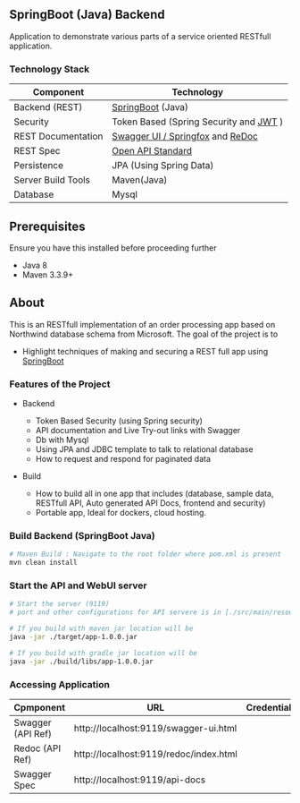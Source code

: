 
## SpringBoot (Java) Backend
Application to demonstrate various parts of a service oriented RESTfull application.


### Technology Stack
Component         | Technology
---               | ---
Backend (REST)    | [SpringBoot](https://projects.spring.io/spring-boot) (Java)
Security          | Token Based (Spring Security and [JWT](https://github.com/auth0/java-jwt) )
REST Documentation| [Swagger UI / Springfox](https://github.com/springfox/springfox) and [ReDoc](https://github.com/Rebilly/ReDoc)
REST Spec         | [Open API Standard](https://www.openapis.org/)
Persistence       | JPA (Using Spring Data)
Server Build Tools| Maven(Java)
Database| Mysql

## Prerequisites
Ensure you have this installed before proceeding further
- Java 8
- Maven 3.3.9+

## About
This is an RESTfull implementation of an order processing app based on Northwind database schema from Microsoft.
The goal of the project is to
- Highlight techniques of making and securing a REST full app using [SpringBoot](https://projects.spring.io/spring-boot)

### Features of the Project
* Backend
    * Token Based Security (using Spring security)
    * API documentation and Live Try-out links with Swagger
    * Db with Mysql
    * Using JPA and JDBC template to talk to relational database
    * How to request and respond for paginated data

* Build
    * How to build all in one app that includes (database, sample data, RESTfull API, Auto generated API Docs, frontend and security)
    * Portable app, Ideal for dockers, cloud hosting.
    

### Build Backend (SpringBoot Java)
```bash
# Maven Build : Navigate to the root folder where pom.xml is present 
mvn clean install
```

### Start the API and WebUI server
```bash
# Start the server (9119)
# port and other configurations for API servere is in [./src/main/resources/application.properties](/src/main/resources/application.properties) file

# If you build with maven jar location will be 
java -jar ./target/app-1.0.0.jar

# If you build with gradle jar location will be 
java -jar ./build/libs/app-1.0.0.jar
```

### Accessing Application
Cpmponent         | URL                                      | Credentials
---               | ---                                      | ---
Swagger (API Ref) |  http://localhost:9119/swagger-ui.html   |
Redoc (API Ref)   |  http://localhost:9119/redoc/index.html  |
Swagger Spec      |  http://localhost:9119/api-docs          |

